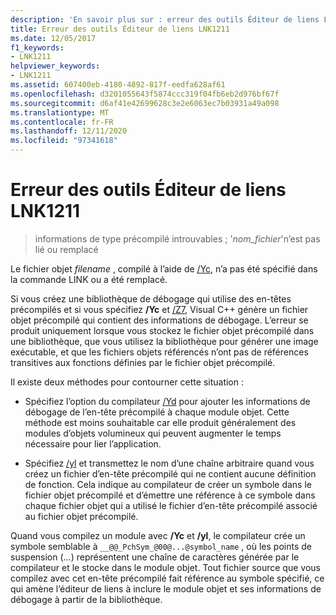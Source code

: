 ```yaml
---
description: 'En savoir plus sur : erreur des outils Éditeur de liens LNK1211'
title: Erreur des outils Éditeur de liens LNK1211
ms.date: 12/05/2017
f1_keywords:
- LNK1211
helpviewer_keywords:
- LNK1211
ms.assetid: 607400eb-4180-4892-817f-eedfa628af61
ms.openlocfilehash: d3201055643f5874ccc319f04fb6eb2d976bf67f
ms.sourcegitcommit: d6af41e42699628c3e2e6063ec7b03931a49a098
ms.translationtype: MT
ms.contentlocale: fr-FR
ms.lasthandoff: 12/11/2020
ms.locfileid: "97341618"
---
```

# <a name="linker-tools-error-lnk1211"></a>Erreur des outils Éditeur de liens LNK1211

> informations de type précompilé introuvables ; '*nom_fichier*'n’est pas lié ou remplacé

Le fichier objet *filename* , compilé à l’aide de [/Yc](../../build/reference/yc-create-precompiled-header-file.md), n’a pas été spécifié dans la commande LINK ou a été remplacé.

Si vous créez une bibliothèque de débogage qui utilise des en-têtes précompilés et si vous spécifiez **/Yc** et [/Z7](../../build/reference/z7-zi-zi-debug-information-format.md), Visual C++ génère un fichier objet précompilé qui contient des informations de débogage. L’erreur se produit uniquement lorsque vous stockez le fichier objet précompilé dans une bibliothèque, que vous utilisez la bibliothèque pour générer une image exécutable, et que les fichiers objets référencés n’ont pas de références transitives aux fonctions définies par le fichier objet précompilé.

Il existe deux méthodes pour contourner cette situation :

- Spécifiez l’option du compilateur [/Yd](../../build/reference/yd-place-debug-information-in-object-file.md) pour ajouter les informations de débogage de l’en-tête précompilé à chaque module objet. Cette méthode est moins souhaitable car elle produit généralement des modules d’objets volumineux qui peuvent augmenter le temps nécessaire pour lier l’application.

- Spécifiez [/yl](../../build/reference/yl-inject-pch-reference-for-debug-library.md) et transmettez le nom d’une chaîne arbitraire quand vous créez un fichier d’en-tête précompilé qui ne contient aucune définition de fonction. Cela indique au compilateur de créer un symbole dans le fichier objet précompilé et d’émettre une référence à ce symbole dans chaque fichier objet qui a utilisé le fichier d’en-tête précompilé associé au fichier objet précompilé.

Quand vous compilez un module avec **/Yc** et **/yl**, le compilateur crée un symbole semblable à `__@@_PchSym_@00@...@symbol_name` , où les points de suspension (...) représentent une chaîne de caractères générée par le compilateur et le stocke dans le module objet. Tout fichier source que vous compilez avec cet en-tête précompilé fait référence au symbole spécifié, ce qui amène l’éditeur de liens à inclure le module objet et ses informations de débogage à partir de la bibliothèque.
